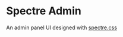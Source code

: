 # Spectre Admin

An admin panel UI designed with <a href="https://picturepan2.github.io/spectre/">spectre.css</a>